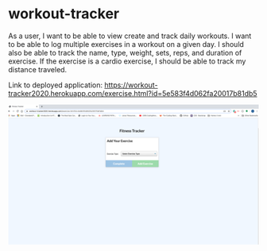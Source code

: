 # workout-tracker
As a user, I want to be able to view create and track daily workouts. I want to be able to log multiple exercises in a workout on a given day. I should also be able to track the name, type, weight, sets, reps, and duration of exercise. If the exercise is a cardio exercise, I should be able to track my distance traveled.

Link to deployed application: https://workout-tracker2020.herokuapp.com/exercise.html?id=5e583f4d062fa20017b81db5

<img src="images/screenshot1.png">